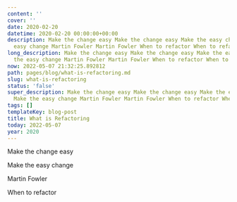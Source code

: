 ```yaml
---
content: ''
cover: ''
date: 2020-02-20
datetime: 2020-02-20 00:00:00+00:00
description: Make the change easy Make the change easy Make the easy change Make the
  easy change Martin Fowler Martin Fowler When to refactor When to refactor
long_description: Make the change easy Make the change easy Make the easy change Make
  the easy change Martin Fowler Martin Fowler When to refactor When to refactor
now: 2022-05-07 21:32:25.892812
path: pages/blog/what-is-refactoring.md
slug: what-is-refactoring
status: 'false'
super_description: Make the change easy Make the change easy Make the easy change
  Make the easy change Martin Fowler Martin Fowler When to refactor When to refactor
tags: []
templateKey: blog-post
title: What is Refactoring
today: 2022-05-07
year: 2020
---
```


Make the change easy

Make the easy change

Martin Fowler

When to refactor